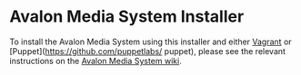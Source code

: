 # Avalon Media System Installer

To install the Avalon Media System using this installer and either [Vagrant](http://www.vagrantup.com/) or [Puppet](https://github.com/puppetlabs/
puppet), please see the relevant instructions on the  [Avalon Media System wiki](https://wiki.dlib.indiana.edu/display/VarVideo/Technical+Documentation).
